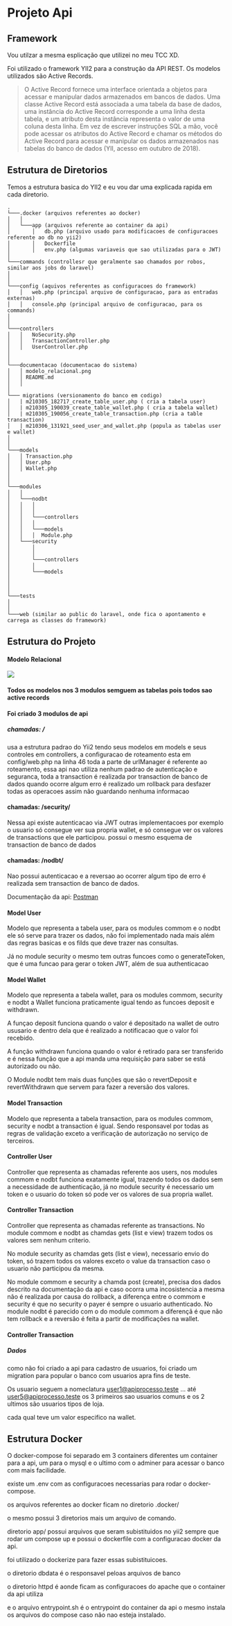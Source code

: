 # Projeto Api

## Framework
Vou utilzar a mesma esplicação que utilizei no meu TCC XD.


Foi utilizado o framework YII2 para a construção da API REST. Os modelos utilizados são Active Records.



> O Active Record fornece uma interface orientada a objetos para acessar
> e manipular dados armazenados em bancos de dados. Uma classe Active
> Record está associada a uma tabela da base de dados, uma instância do
> Active Record corresponde a uma linha desta tabela, e um atributo
> desta instância representa o valor de uma coluna desta linha. Em vez
> de escrever instruções SQL a mão, você pode acessar os atributos do
> Active Record e chamar os métodos do Active Record para acessar e
> manipular os dados armazenados nas tabelas do banco de dados (YII,
> acesso em outubro de 2018).

  
Estrutura de Diretorios
-------------------
Temos a estrutura basica do YII2 e eu vou dar uma explicada rapida em cada diretorio.


```
.
└───.docker (arquivos referentes ao docker)
│   │   
│   └───app (arquivos referente ao container da api)
│       │   db.php (arquivo usado para modificacoes de configuracoes referente ao db no yii2)
│       │   Dockerfile 
│       │   env.php (algumas variaveis que sao utilizadas para o JWT)
│   
└───commands (controllesr que geralmente sao chamados por robos, similar aos jobs do laravel)
│
│
└───config (aquivos referentes as configuracoes do framework)
│   │   web.php (principal arquivo de configuracao, para as entradas externas)
│   │   console.php (principal arquivo de configuracao, para os commands)
│  
│
└───controllers
│   │   NoSecurity.php  
│   │   TransactionController.php
│   │   UserController.php
│ 
│ 
└───documentacao (documentacao do sistema)
│   │ modelo_relacional.png 
│   │ README.md
│   │ 
│ 
└─── migrations (versionamento do banco em codigo)
│   | m210305_182717_create_table_user.php ( cria a tabela user)
│   | m210305_190039_create_table_wallet.php ( cria a tabela wallet)
│   | m210305_190056_create_table_transaction.php (cria a table transaction)
│   | m210306_131921_seed_user_and_wallet.php (popula as tabelas user e wallet)
│ 
│ 
└───models
│   │ Transaction.php    
│   │ User.php   
│   │ Wallet.php
│ 
│ 
└───modules
│   │
│   └───nodbt
│   │   │  
│   │   │  
│   │   └───controllers   
│   │   │  
│   │   └───models   
│   │   │  Module.php
│   └───security
│       │   
│       │  
│       └───controllers   
│       │  
│       └───models   
│   
│ 
│ 
└───tests
│ 
│ 
└───web (similar ao public do laravel, onde fica o apontamento e carrega as classes do framework)
```


Estrutura do Projeto
-------------------
#### Modelo Relacional

![](./modelo_relacional.png)

#### **Todos os modelos nos 3 modulos semguem as tabelas pois todos sao active records**


#### Foi criado 3 modulos de api


##### chamadas: **/**
 usa a estrutura padrao do Yii2 tendo seus modelos em models e seus controles em controllers, a configuracao de roteamento esta em config/web.php na linha 46 toda a parte de urlManager é referente ao roteamento, essa api nao utiliza nenhum padrao de autenticação e seguranca, toda a transaction é realizada por transaction de banco de dados quando ocorre algum erro é realizado um rollback para desfazer todas as operacoes assim não guardando nenhuma informacao

#### chamadas: **/security/**
Nessa api existe autenticacao via JWT outras implementacoes por exemplo o usuario só consegue ver sua propria wallet, e só consegue ver os valores de transactions que ele participou. possui o mesmo esquema de transaction de banco de dados

#### chamadas: **/nodbt/**
Nao possui autenticacao e a reversao ao ocorrer algum tipo de erro é realizada sem transaction de banco de dados.

Documentação da api:
[Postman](https://documenter.getpostman.com/view/1908250/Tz5m6ygv)

#### **Model User**
Modelo que representa a tabela user, para os modules commom e o nodbt ele só serve para trazer os dados, não foi implementado nada mais além das regras basicas e os filds que deve trazer nas consultas.


Já no module security o mesmo tem outras funcoes como o generateToken, que é uma funcao para gerar o token JWT, além de sua authenticacao

#### **Model Wallet**
Modelo que representa a tabela wallet, para os modules commom, security e nodbt a Wallet funciona praticamente igual tendo as funcoes deposit e withdrawn.


A funçao deposit funciona quando o valor é depositado na wallet de outro ususario e dentro dela que é realizado a notificacao que o valor foi recebido.


A função withdrawn funciona quando o valor é retirado para ser transferido e é nessa função que a api manda uma requisição para saber se está autorizado ou não.


O Module nodbt tem mais duas funções que são o revertDeposit e revertWithdrawn que servem para fazer a reversão dos valores. 



#### **Model Transaction**
Modelo que representa a tabela transaction, para os modules commom, security e nodbt a transaction é igual. Sendo responsavel por todas as regras de validação exceto a verificação de autorização no serviço de terceiros.

#### **Controller User**
Controller que representa as chamadas referente aos users, nos modules commom e nodbt funciona exatamente igual, trazendo todos os dados sem a necessidade de authenticação, já no module security é necessario um token e o
usuario do token só pode ver os valores de sua propria wallet.

#### **Controller Transaction**
Controller que representa as chamadas referente as transactions.
No module commom e nodbt as chamdas gets (list e view) trazem todos os valores sem nenhum criterio.


No module security as chamdas gets (list e view), necessario envio do token, só trazem todos os valores exceto o value da transaction caso o usuario não participou da mesma.


No module commom e security a chamda post (create), precisa dos dados descrito na documentação da api e caso ocorra uma incosistencia a mesma não é realizada por causa do rollback, a diferença entre o commom e security 
é que no security o payer é sempre o usuario authenticado.
No module nodbt é parecido com o do module commom a diferençã é que não tem rollback e a reversão é feita a partir de modificações na wallet.

#### Controller Transaction

##### Dados 
como não foi criado a api para cadastro de usuarios, foi criado um migration para popular o banco com usuarios apra fins de teste. 


Os usuario seguem a nomeclatura user1@apiprocesso.teste ... até user5@apiprocesso.teste os 3 primeiros sao usuarios comuns e os 2 ultimos são usuarios tipos de loja. 


cada qual teve um valor especifico na wallet.



Estrutura Docker
---------------------
O docker-compose foi separado em 3 containers diferentes um container para a api, um para o mysql e o ultimo com o adminer para acessar o banco com mais facilidade.


existe um .env com as configuracoes necessarias para rodar o docker-compose.


os arquivos referentes ao docker ficam no diretorio .docker/


o mesmo possui 3 diretorios mais um arquivo de comando.


diretorio app/ possui arquivos que seram subistituidos no yii2 sempre que rodar um compose up e possui o dockerfile com a configuracao docker da api.


foi utilizado o dockerize para fazer essas subistituicoes.


o diretorio dbdata é o responsavel peloas arquivos de banco


o diretorio httpd é aonde ficam as configuracoes do apache que o container da api utiliza


e o arquivo entrypoint.sh é o entrypoint do container da api o mesmo instala os arquivos do compose caso não nao esteja instalado.


